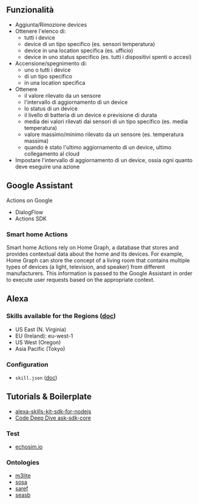 ## Funzionalità
- Aggiunta/Rimozione devices
- Ottenere l'elenco di:
  - tutti i device
  - device di un tipo specifico (es. sensori temperatura)
  - device in una location specifica (es. ufficio)
  - device in uno status specifico (es. tutti i dispositivi spenti o accesi)
- Accensione/spegnimento di:
  - uno o tutti i device
  - di un tipo specifico 
  - in una location specifica
- Ottenere
  - il valore rilevato da un sensore
  - l'intervallo di aggiornamento di un device
  - lo status di un device
  - il livello di batteria di un device e previsione di durata
  - media dei valori rilevati dai sensori di un tipo specifico (es. media temperatura)
  - valore massimo/minimo rilevato da un sensore (es. temperatura massima)
  - quando è stato l'ultimo aggiornamento di un device, ultimo collegamento al cloud
- Impostare l'intervallo di aggiornamento di un device, ossia ogni quanto deve eseguire una azione


## Google Assistant
Actions on Google
- DialogFlow
- Actions SDK

### Smart home Actions
Smart home Actions rely on Home Graph, a database that stores and provides contextual data about the home and its devices. For example, Home Graph can store the concept of a living room that contains multiple types of devices (a light, television, and speaker) from different manufacturers. This information is passed to the Google Assistant in order to execute user requests based on the appropriate context.

## Alexa

### Skills available for the Regions ([doc](https://developer.amazon.com/docs/custom-skills/develop-skills-in-multiple-languages.html))

- US East (N. Virginia)
- EU (Ireland): eu-west-1
- US West (Oregon)
- Asia Pacific (Tokyo)

### Configuration

- `skill.json` ([doc](https://developer.amazon.com/docs/smapi/skill-manifest.html))

## Tutorials & Boilerplate

- [alexa-skills-kit-sdk-for-nodejs](https://github.com/alexa/alexa-skills-kit-sdk-for-nodejs)
- [Code Deep Dive ask-sdk-core](https://developer.amazon.com/blogs/alexa/post/dff6f892-ee90-4fef-954f-27ad84eb7739/code-deep-dive-introduction-to-the-ask-software-development-kit-for-node-js)

### Test

- [echosim.io](https://echosim.io/)
 
### Ontologies
- [m3lite](https://github.com/fiesta-iot/ontology/blob/master/m3-lite.owl)
- [sosa](https://github.com/w3c/sdw/blob/gh-pages/ssn/integrated/sosa.ttl)
- [saref](http://ontology.tno.nl/saref/)
- [seasb](https://ci.mines-stetienne.fr/seas/BatteryOntology-1.0.ttl)